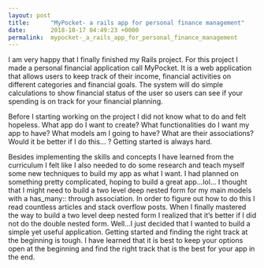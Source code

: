 ```yaml
---
layout: post
title:      "MyPocket- a rails app for personal finance management"
date:       2018-10-17 04:49:23 +0000
permalink:  mypocket-_a_rails_app_for_personal_finance_management
---
```



I am very happy that I finally finished my Rails project. For this project I made a personal financial application call MyPocket. It is a web application that allows users to keep track of their income, financial activities on different categories and financial goals. The system will do simple calculations to show financial status of the user so users can see if your spending is on track for your financial planning. 

Before I starting working on the project I did not know what to do and felt hopeless.  What  app do I want to create? What functionalities do I want my app to have?  What models am I going to have? What are their associations? Would it be better if I do this... ? Getting started is always hard. 

Besides implementing the skills and concepts I have learned from the curriculum I felt like I also needed to do some research and teach myself some new techniques to build my app as what I want. I had planned on something pretty complicated, hoping to build a great app...lol... I thought that I might need to build a two level deep nested form for my main models with a has_many:: through association. In order to figure out how to do this I read countless articles and stack overflow posts. When I finally mastered the way to build a two level deep nested form I realized that it’s better if I did not do the double nested form. Well...I just decided that I wanted to build a simple yet useful application. Getting started and finding the right track at the beginning is tough. I have learned that it is best to keep your options open at the beginning and find the right track that is the best for your app in the end.

